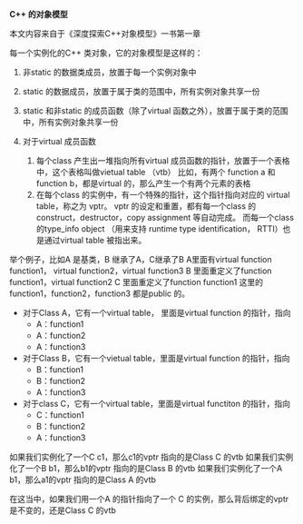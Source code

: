 **C++ 的对象模型** 

本文内容来自于《深度探索C++对象模型》一书第一章

每一个实例化的C++ 类对象，它的对象模型是这样的：

 1. 非static 的数据类成员，放置于每一个实例对象中
 2. static 的数据成员，放置于属于类的范围中，所有实例对象共享一份
 3. static 和非static 的成员函数（除了virtual 函数之外），放置于属于类的范围中，所有实例对象共享一份
 4. 对于virtual 成员函数




    1. 每个class 产生出一堆指向所有virtual 成员函数的指针，放置于一个表格中，这个表格叫做vietual table （vtb）
比如，有两个 function a 和 function b，都是virtual 的，那么产生一个有两个元素的表格
    2. 在每个class 的实例中，有一个特殊的指针，这个指针指向对应的 virtual table，称之为 vptr。
vptr 的设定和重置，都有每一个class 的construct，destructor，copy assignment 等自动完成。
而每一个class 的type_info object （用来支持 runtime type identification， RTTI）也是通过virtual table 被指出来。

举个例子，比如A 是基类，B 继承了A，C继承了B
A里面有virtual function function1， virtual function2，virtual function3
B 里面重定义了function function1，virtual function2
C 里面重定义了function function1
这里的function1，function2，function3 都是public 的。

 - 对于Class A，它有一个virtual table， 里面是virtual function 的指针，指向
    - A：function1
    - A：function2
    - A：function3
 - 对于Class B，它有一个vietual table，里面是virtual function
   的指针，指向
    - B：function1
    - B：function2
    - A：function3
 - 对于class C，它有一个virtual table，里面是virtual functiton 的指针，指向
   - C：function1
   - B：function2
   - A：function3

如果我们实例化了一个C c1，那么c1的vptr 指向的是Class C 的vtb
如果我们实例化了一个B b1，那么b1的vptr 指向的是Class B 的vtb
如果我们实例化了一个A b1，那么a1的vptr 指向的是Class A 的vtb

在这当中，如果我们用一个A 的指针指向了一个 C 的实例，那么背后绑定的vptr是不变的，还是Class C 的vtb
